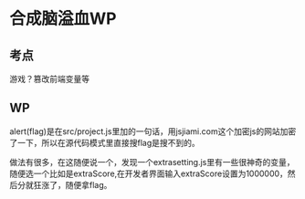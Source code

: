 # 合成脑溢血WP

## 考点

游戏？篡改前端变量等

## WP

alert(flag)是在src/project.js里加的一句话，用jsjiami.com这个加密js的网站加密了一下，所以在源代码模式里直接搜flag是搜不到的。

做法有很多，在这随便说一个，发现一个extrasetting.js里有一些很神奇的变量，随便选一个比如是extraScore,在开发者界面输入extraScore设置为1000000，然后分就狂涨了，随便拿flag。